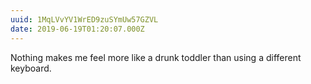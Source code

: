 ```yaml
---
uuid: 1MqLVvYV1WrED9zuSYmUw57GZVL
date: 2019-06-19T01:20:07.000Z
---
```


Nothing makes me feel more like a drunk toddler than using a different keyboard.